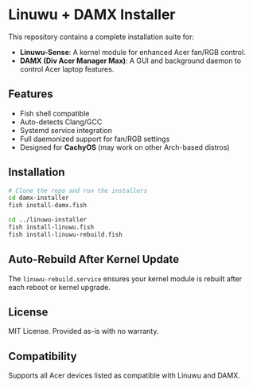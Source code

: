 # Linuwu + DAMX Installer

This repository contains a complete installation suite for:

- **Linuwu-Sense**: A kernel module for enhanced Acer fan/RGB control.
- **DAMX (Div Acer Manager Max)**: A GUI and background daemon to control Acer laptop features.

## Features

- Fish shell compatible
- Auto-detects Clang/GCC
- Systemd service integration
- Full daemonized support for fan/RGB settings
- Designed for **CachyOS** (may work on other Arch-based distros)

## Installation

```bash
# Clone the repo and run the installers
cd damx-installer
fish install-damx.fish

cd ../linuwu-installer
fish install-linuwu.fish
fish install-linuwu-rebuild.fish
```

## Auto-Rebuild After Kernel Update

The `linuwu-rebuild.service` ensures your kernel module is rebuilt after each reboot or kernel upgrade.

## License

MIT License. Provided as-is with no warranty.

## Compatibility

Supports all Acer devices listed as compatible with Linuwu and DAMX.

